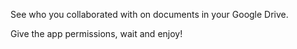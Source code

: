 See who you collaborated with on documents in your Google Drive.

Give the app permissions, wait and enjoy!
